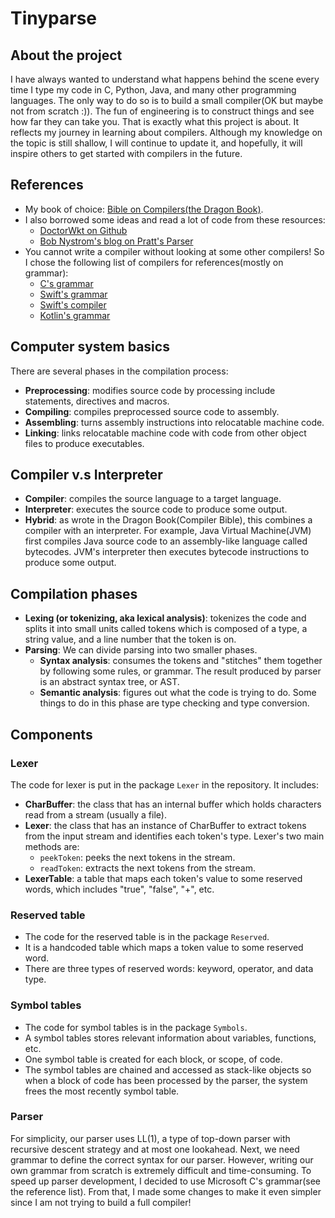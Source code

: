 # Tinyparse

## About the project

I have always wanted to understand what happens behind the scene every time I type my code in C, Python, Java, and
many other programming languages. The only way to do so is to build a small compiler(OK but maybe not from scratch :)).
The fun of engineering is to construct things and see how far they can take you. That is exactly what this project is
about. It reflects my journey in learning about compilers. Although my knowledge on the topic is still shallow, I will
continue to update it, and hopefully, it will inspire others to get started with compilers in the future.

## References

* My book of
  choice: [Bible on Compilers(the Dragon Book)](https://www.amazon.com/Compilers-Principles-Techniques-Tools-2nd/dp/0321486811).
* I also borrowed some ideas and read a lot of code from these resources:
    * [DoctorWkt on Github](https://github.com/DoctorWkt/acwj)
    * [Bob Nystrom's blog on Pratt's Parser](https://journal.stuffwithstuff.com/2011/03/19/pratt-parsers-expression-parsing-made-easy/)
* You cannot write a compiler without looking at some other compilers! So I chose the following list of compilers for
  references(mostly on grammar):
    * [C's grammar](https://learn.microsoft.com/en-us/cpp/c-language/c-language-syntax-summary?view=msvc-170)
    * [Swift's grammar](https://docs.swift.org/swift-book/documentation/the-swift-programming-language/summaryofthegrammar#app-top)
    * [Swift's compiler](https://www.swift.org/swift-compiler/)
    * [Kotlin's grammar](https://kotlinlang.org/docs/reference/grammar.html)

## Computer system basics

There are several phases in the compilation process:

* **Preprocessing**: modifies source code by processing include statements, directives and macros.
* **Compiling**: compiles preprocessed source code to assembly.
* **Assembling**: turns assembly instructions into relocatable machine code.
* **Linking**: links relocatable machine code with code from other object files to produce executables.

## Compiler v.s Interpreter

* **Compiler**: compiles the source language to a target language.
* **Interpreter**: executes the source code to produce some output.
* **Hybrid**: as wrote in the Dragon Book(Compiler Bible), this combines a compiler with an interpreter.
  For example, Java Virtual Machine(JVM) first compiles Java source code to an assembly-like language called
  bytecodes. JVM's interpreter then executes bytecode instructions to produce some output.

## Compilation phases

* **Lexing (or tokenizing, aka lexical analysis)**: tokenizes the code and splits it into small units called
  tokens which is composed of a type, a string value, and a line number that the token is on.
* **Parsing**: We can divide parsing into two smaller phases.
    * **Syntax analysis**: consumes the tokens and "stitches" them together by following some rules, or
      grammar. The result produced by parser is an abstract syntax tree, or AST.
    * **Semantic analysis**: figures out what the code is trying to do. Some things to do in this phase are
      type checking and type conversion.

## Components

### Lexer

The code for lexer is put in the package `Lexer` in the repository. It includes:

* **CharBuffer**: the class that has an internal buffer which holds characters read from a stream (usually a file).
* **Lexer**: the class that has an instance of CharBuffer to extract tokens from the input stream
  and identifies each token's type. Lexer's two main methods are:
    * `peekToken`: peeks the next tokens in the stream.
    * `readToken`: extracts the next tokens from the stream.
* **LexerTable**: a table that maps each token's value to some reserved words, which includes "true", "false", "+", etc.

### Reserved table

* The code for the reserved table is in the package `Reserved`.
* It is a handcoded table which maps a token value to some reserved word.
* There are three types of reserved words: keyword, operator, and data type.

### Symbol tables

* The code for symbol tables is in the package `Symbols`.
* A symbol tables stores relevant information about variables, functions, etc.
* One symbol table is created for each block, or scope, of code.
* The symbol tables are chained and accessed as stack-like objects so when a block of code has been processed by the
  parser, the system frees the most recently symbol table.

### Parser

For simplicity, our parser uses LL(1), a type of top-down parser with recursive descent strategy and at most one
lookahead. Next, we need grammar to define the correct syntax for our parser. However, writing our own grammar from
scratch is extremely difficult and time-consuming. To speed up parser development, I decided to use Microsoft C's
grammar(see the reference list). From that, I made some changes to make it even simpler since I am not trying to build
a full compiler!